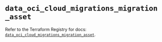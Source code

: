# `data_oci_cloud_migrations_migration_asset`

Refer to the Terraform Registry for docs: [`data_oci_cloud_migrations_migration_asset`](https://registry.terraform.io/providers/hashicorp/oci/7.19.0/docs/data-sources/cloud_migrations_migration_asset).
